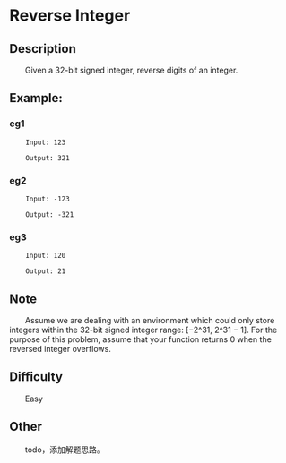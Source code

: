 # Reverse Integer

## Description

&emsp;&emsp;Given a 32-bit signed integer, reverse digits of an integer.

## Example:

### eg1

``` 
    Input: 123
    
    Output: 321
```

### eg2

``` 
    Input: -123
    
    Output: -321
```

### eg3

``` 
    Input: 120
    
    Output: 21
```

## Note

&emsp;&emsp;Assume we are dealing with an environment which could only store integers within the 32-bit signed integer 
range: \[−2^31,  2^31 − 1\]. For the purpose of this problem, assume that your function returns 0 when the reversed 
integer overflows.

## Difficulty

&emsp;&emsp;Easy

## Other

&emsp;&emsp;todo，添加解题思路。